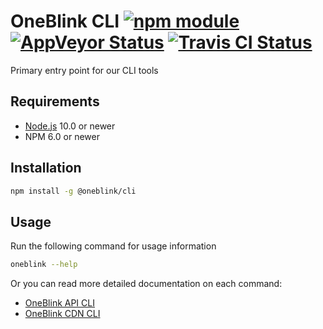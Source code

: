 # OneBlink CLI [![npm module](https://img.shields.io/npm/v/@blinkmobile/cli.svg)](https://www.npmjs.com/package/@blinkmobile/cli) [![AppVeyor Status](https://ci.appveyor.com/api/projects/status/github/blinkmobile/cli?branch=master&svg=true)](https://ci.appveyor.com/project/blinkmobile/cli) [![Travis CI Status](https://travis-ci.org/blinkmobile/cli.svg?branch=master)](https://travis-ci.org/blinkmobile/cli)

Primary entry point for our CLI tools

## Requirements

- [Node.js](https://nodejs.org/) 10.0 or newer
- NPM 6.0 or newer

## Installation

```sh
npm install -g @oneblink/cli
```

## Usage

Run the following command for usage information

```sh
oneblink --help
```

Or you can read more detailed documentation on each command:

- [OneBlink API CLI](./docs/api/README.md)
- [OneBlink CDN CLI](./docs/cdn/README.md)
